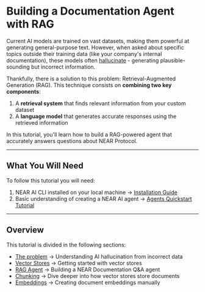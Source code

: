 # Building a Documentation Agent with RAG

Current AI models are trained on vast datasets, making them powerful at generating general-purpose text. However, when asked about specific topics outside their training data (like your company's internal documentation), these models often [hallucinate](https://thebullshitmachines.com/lesson-2-the-nature-of-bullshit/index.html) - generating plausible-sounding but incorrect information.

Thankfully, there is a solution to this problem: Retrieval-Augmented Generation (RAG). This technique consists on **combining two key components**:

1. A **retrieval system** that finds relevant information from your custom dataset
2. A **language model** that generates accurate responses using the retrieved information

In this tutorial, you'll learn how to build a RAG-powered agent that accurately answers questions about NEAR Protocol.

---

## What You Will Need

To follow this tutorial you will need:

1. NEAR AI CLI installed on your local machine → [Installation Guide](../../cli.md)
2. Basic understanding of creating a NEAR AI agent → [Agents Quickstart Tutorial](../../agents/quickstart.md)

---

## Overview

This tutorial is divided in the following sections:

- [The problem](./problem.md) → Understanding AI hallucination from incorrect data
- [Vector Stores](./vector_store.md) → Getting started with vector stores
- [RAG Agent](./agent.md) → Building a NEAR Documentation Q&A agent
- [Chunking](./chunking.md) → Dive deeper into how vector stores store documents
- [Embeddings](./embeddings.md) → Creating document embeddings manually